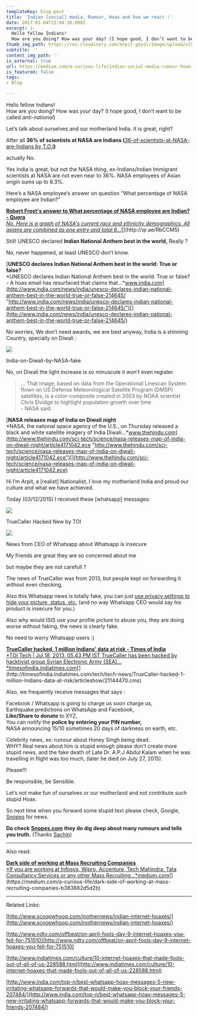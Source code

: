 ```yaml
---
templateKey: blog-post
title: 'Indian [social] media, Rumour, Hoax and how we react :'
date: 2017-01-04T15:04:10.000Z
excerpt: |-
  Hello fellow Indians!
  How are you doing? How was your day? (I hope good, I don’t want to be called anti-national)
thumb_img_path: https://res.cloudinary.com/arpit-goyal/image/upload/v1558448515/images/featured-images/diwali-pe-india.jpg
subtitle: ''
content_img_path: ''
is_external: true
url: https://medium.com/a-curious-life/indian-social-media-rumour-hoax-and-how-we-react-723c72fb8f40
is_featured: false
tags:
- Blog

---
```

Hello fellow Indians!  
How are you doing? How was your day? (I hope good, I don’t want to be called *anti-national*)

Let’s talk about ourselves and our motherland India. It is great, right?

After all **36% of scientists at NASA are Indians (**[36-of-scientists-at-NASA-are-Indians by T.O.I](http://timesofindia.indiatimes.com/india/36-of-scientists-at-NASA-are-Indians-Govt-survey/articleshow/2853178.cms)**)**

actually No.

Yes India is great, but not the NASA thing, ex-Indians/Indian Immigrant scientists at NASA are not even near to 36%. NASA employees of Asian origin sums up to 8.3%.

Here’s a NASA employee’s answer on question “What percentage of NASA employee are Indian?”

[**Robert Frost's answer to What percentage of NASA employee are Indian? - Quora**  
*No. Here is a graph of NASA's current race and ethnicity demographics. All asians are combined as one entry and total 6…*](http://qr.ae/RbCCM5 "http://qr.ae/RbCCM5")[](http://qr.ae/RbCCM5)

Still! UNESCO declared **Indian National Anthem best in the world,** Really ?

No, never happened, at least UNESCO don’t know.

[**UNESCO declares Indian National Anthem best in the world: True or false?**  
*UNESCO declares Indian National Anthem best in the world: True or false? - A hoax email has resurfaced that claims that…*www.india.com](http://www.india.com/news/india/unesco-declares-indian-national-anthem-best-in-the-world-true-or-false-214645/ "http://www.india.com/news/india/unesco-declares-indian-national-anthem-best-in-the-world-true-or-false-214645/")[](http://www.india.com/news/india/unesco-declares-indian-national-anthem-best-in-the-world-true-or-false-214645/)

No worries, We don’t need awards, we are best anyway, India is a shinning Country, specially on Diwali :

![](/images/Indian--social--media--Rumour--Hoax-and-how-we-react/1*p0hWDW5eAb7s_6WA8FV7ig.png)

<figcaption>India-on-Diwali-by-NASA-fake</figcaption>

No, on Diwali the light increase is so minuscule it won’t even register.

> … That image, based on data from the Operational Linescan System flown on US Defense Meteorological Satellite Program (DMSP) satellites, is a color-composite created in 2003 by NOAA scientist Chris Elvidge to highlight population growth over time  
> \- NASA said.

[**NASA releases map of India on Diwali night**  
*NASA, the national space agency of the U.S., on Thursday released a black and white satellite imagery of India Diwali…*www.thehindu.com](http://www.thehindu.com/sci-tech/science/nasa-releases-map-of-india-on-diwali-night/article4171042.ece "http://www.thehindu.com/sci-tech/science/nasa-releases-map-of-india-on-diwali-night/article4171042.ece")[](http://www.thehindu.com/sci-tech/science/nasa-releases-map-of-india-on-diwali-night/article4171042.ece)

Hi I’m Arpit, a \[realist\] Nationalist, I love my motherland India and proud our culture and what we have achieved.

Today (03/12/2015) I received these \[whatsapp\] messages:

![](/images/Indian--social--media--Rumour--Hoax-and-how-we-react/1*eAVos_-04817oyxi5HUVKw.png)

<figcaption>TrueCaller Hacked New by&nbsp;TOI</figcaption>

![](/images/Indian--social--media--Rumour--Hoax-and-how-we-react/1*bDbnc4p65nWTTTq6ADWYwA.png)

<figcaption>News from CEO of Whatsapp about Whatsapp is&nbsp;insecure</figcaption>

My friends are great they are so concerned about me

but maybe they are not carefull ?

The news of TrueCaller was from 2013, but people kept on forwarding it without even checking,

Also this Whatsapp news is totally fake, you can just [use privacy settings to hide your picture, status, etc.](https://www.whatsapp.com/faq/en/bb/25747079) (and no way Whatsapp CEO would say his product is insecure for you.)

Also why would ISIS use your profile picture to abuse you, they are doing worse without faking, the news is clearly fake.

No need to worry Whatsapp users :)

[**TrueCaller hacked, 1 million Indians' data at risk - Times of India**  
*TOI Tech | Jul 18, 2013, 05.43 PM IST TrueCaller has been hacked by hacktivist group Syrian Electronic Army (SEA)…*timesofindia.indiatimes.com](http://timesofindia.indiatimes.com/tech/tech-news/TrueCaller-hacked-1-million-Indians-data-at-risk/articleshow/21144470.cms "http://timesofindia.indiatimes.com/tech/tech-news/TrueCaller-hacked-1-million-Indians-data-at-risk/articleshow/21144470.cms")[](http://timesofindia.indiatimes.com/tech/tech-news/TrueCaller-hacked-1-million-Indians-data-at-risk/articleshow/21144470.cms)

Also, we frequently receive messages that says :

Facebook / Whatsapp is going to charge us soon charge us,  
Earthquake predictions on WhatsApp and Facebook,  
**Like/Share to donate** to XYZ,  
You can notify the **police by entering your PIN number,**  
NASA announcing 15/10 sometimes 20 days of darkness on earth, etc.

Celebrity news, ex: rumour about Honey Singh being dead.  
WHY? Real news about him is stupid enough please don’t create more stupid news, and the fake death of Late Dr. A.P.J Abdul Kalam when he was travelling in flight was too much, (later he died on July 27, 2015).

Please!!!

Be responsible, be Sensible.

Let’s not make fun of ourselves or our motherland and not contribute such stupid Hoax.

So next time when you forward some stupid text please check, Google, [Snopes](http://www.snopes.com/) for news.

**Do check** [**Snopes.com**](http://www.snopes.com/) **they do dig deep about many rumours and tells you truth.** (Thanks [Sachin](https://medium.com/u/bc44231f250d))

* * *

Also read:

[**Dark side of working at Mass Recruiting Companies**  
*If you are working at Infosys, Wipro, Accenture, Tech Mahindra, Tata Consultancy Services or any other Mass Recruiting…*medium.com](https://medium.com/a-curious-life/dark-side-of-working-at-mass-recruiting-companies-b383882d5d2b "https://medium.com/a-curious-life/dark-side-of-working-at-mass-recruiting-companies-b383882d5d2b")[](https://medium.com/a-curious-life/dark-side-of-working-at-mass-recruiting-companies-b383882d5d2b)

* * *

Related Links:

[http://www.scoopwhoop.com/inothernews/indian-internet-hoaxes/](http://www.scoopwhoop.com/inothernews/indian-internet-hoaxes/)

[http://www.ndtv.com/offbeat/on-april-fools-day-9-internet-hoaxes-you-fell-for-751510](http://www.ndtv.com/offbeat/on-april-fools-day-9-internet-hoaxes-you-fell-for-751510)

[http://www.indiatimes.com/culture/10-internet-hoaxes-that-made-fools-out-of-all-of-us-228588.html](http://www.indiatimes.com/culture/10-internet-hoaxes-that-made-fools-out-of-all-of-us-228588.html)

[http://www.india.com/top-n/best-whatsapp-hoax-messages-5-new-irritating-whatsapp-forwards-that-would-make-you-block-your-friends-207484/](http://www.india.com/top-n/best-whatsapp-hoax-messages-5-new-irritating-whatsapp-forwards-that-would-make-you-block-your-friends-207484/)